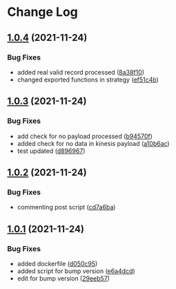 # Change Log

## [1.0.4](https://github.com/sky-uk/ita-videoplatform-eu-portability/compare/v1.0.3...v1.0.4) (2021-11-24)


### Bug Fixes

* added real valid record processed ([8a38f10](https://github.com/sky-uk/ita-videoplatform-eu-portability/commit/8a38f10d700e9772802de0a547fcda58ddad185b))
* changed exported functions in strategy ([ef51c4b](https://github.com/sky-uk/ita-videoplatform-eu-portability/commit/ef51c4b48445b8833c422662b28bc28354561187))

## [1.0.3](https://github.com/sky-uk/ita-videoplatform-eu-portability/compare/v1.0.2...v1.0.3) (2021-11-24)


### Bug Fixes

* add check for no payload processed ([b94570f](https://github.com/sky-uk/ita-videoplatform-eu-portability/commit/b94570f1c3dad66ac0bc26f81acf62345fe6309b))
* added check for no data in kinesis payload ([a10b6ac](https://github.com/sky-uk/ita-videoplatform-eu-portability/commit/a10b6ac033eb4287f14cc90a2945835ce3c53ef1))
* test updated ([d896967](https://github.com/sky-uk/ita-videoplatform-eu-portability/commit/d896967570aa38a15227ac8dbc9898dd43b3976d))

## [1.0.2](https://github.com/sky-uk/ita-videoplatform-eu-portability/compare/v1.0.1...v1.0.2) (2021-11-24)


### Bug Fixes

* commenting post script ([cd7a6ba](https://github.com/sky-uk/ita-videoplatform-eu-portability/commit/cd7a6ba6b16aac8dd8a521dbcb2e328330da9395))

## [1.0.1](https://github.com/sky-uk/ita-videoplatform-eu-portability/compare/v1.0.0...v1.0.1) (2021-11-24)


### Bug Fixes

* added dockerfile ([d050c95](https://github.com/sky-uk/ita-videoplatform-eu-portability/commit/d050c950fbf4633a8fa942c5c64c03227e7975cf))
* added script for bump version ([e6a4dcd](https://github.com/sky-uk/ita-videoplatform-eu-portability/commit/e6a4dcda20b256ffee024dfb709d76cc5fbdafd5))
* edit for bump version ([29eeb57](https://github.com/sky-uk/ita-videoplatform-eu-portability/commit/29eeb57e1c65f1bc107b7df3b49d359742aa7dd4))
